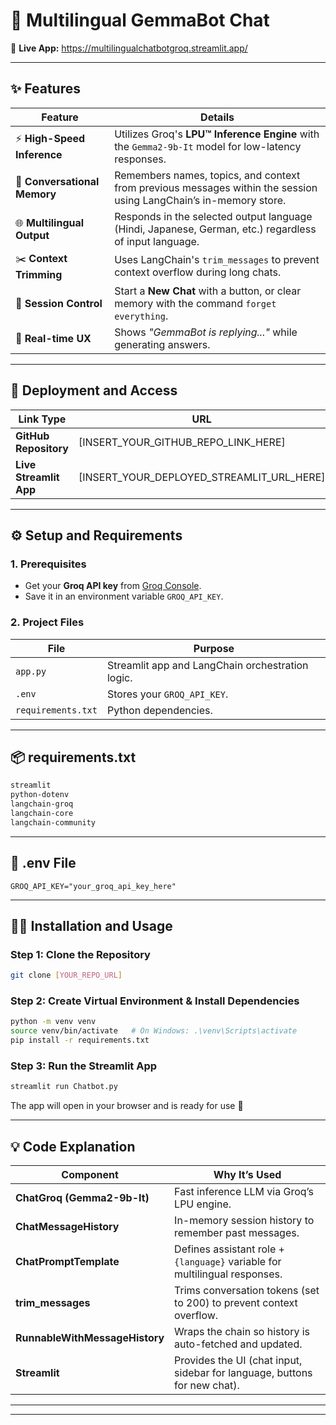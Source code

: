 # 🤖 Multilingual GemmaBot Chat

🔗 **Live App:** https://multilingualchatbotgroq.streamlit.app/

---

## ✨ Features

| Feature | Details |
|---------|---------|
| ⚡ **High-Speed Inference** | Utilizes Groq's **LPU™ Inference Engine** with the `Gemma2-9b-It` model for low-latency responses. |
| 🧠 **Conversational Memory** | Remembers names, topics, and context from previous messages within the session using LangChain’s in-memory store. |
| 🌐 **Multilingual Output** | Responds in the selected output language (Hindi, Japanese, German, etc.) regardless of input language. |
| ✂️ **Context Trimming** | Uses LangChain's `trim_messages` to prevent context overflow during long chats. |
| 🔄 **Session Control** | Start a **New Chat** with a button, or clear memory with the command `forget everything`. |
| 💬 **Real-time UX** | Shows *"GemmaBot is replying..."* while generating answers. |

---

## 🚀 Deployment and Access

| Link Type | URL |
|-----------|-----|
| **GitHub Repository** | [INSERT_YOUR_GITHUB_REPO_LINK_HERE] |
| **Live Streamlit App** | [INSERT_YOUR_DEPLOYED_STREAMLIT_URL_HERE] |

---

## ⚙️ Setup and Requirements

### 1. Prerequisites
- Get your **Groq API key** from [Groq Console](https://console.groq.com).
- Save it in an environment variable `GROQ_API_KEY`.

### 2. Project Files

| File | Purpose |
|------|---------|
| `app.py` | Streamlit app and LangChain orchestration logic. |
| `.env` | Stores your `GROQ_API_KEY`. |
| `requirements.txt` | Python dependencies. |

---

## 📦 requirements.txt
```txt
streamlit
python-dotenv
langchain-groq
langchain-core
langchain-community
```

---

## 🔑 .env File
```env
GROQ_API_KEY="your_groq_api_key_here"
```

---

## 👨‍💻 Installation and Usage

### Step 1: Clone the Repository
```bash
git clone [YOUR_REPO_URL]
```

### Step 2: Create Virtual Environment & Install Dependencies
```bash
python -m venv venv
source venv/bin/activate   # On Windows: .\venv\Scripts\activate
pip install -r requirements.txt
```

### Step 3: Run the Streamlit App
```bash
streamlit run Chatbot.py
```

The app will open in your browser and is ready for use 🎉

---

## 💡 Code Explanation

| Component | Why It’s Used |
|-----------|---------------|
| **ChatGroq (Gemma2-9b-It)** | Fast inference LLM via Groq’s LPU engine. |
| **ChatMessageHistory** | In-memory session history to remember past messages. |
| **ChatPromptTemplate** | Defines assistant role + `{language}` variable for multilingual responses. |
| **trim_messages** | Trims conversation tokens (set to 200) to prevent context overflow. |
| **RunnableWithMessageHistory** | Wraps the chain so history is auto-fetched and updated. |
| **Streamlit** | Provides the UI (chat input, sidebar for language, buttons for new chat). |

---


---
